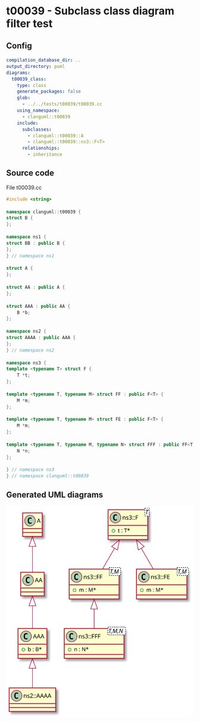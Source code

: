 # t00039 - Subclass class diagram filter test
## Config
```yaml
compilation_database_dir: ..
output_directory: puml
diagrams:
  t00039_class:
    type: class
    generate_packages: false
    glob:
      - ../../tests/t00039/t00039.cc
    using_namespace:
      - clanguml::t00039
    include:
      subclasses:
        - clanguml::t00039::A
        - clanguml::t00039::ns3::F<T>
      relationships:
        - inheritance
```
## Source code
File t00039.cc
```cpp
#include <string>

namespace clanguml::t00039 {
struct B {
};

namespace ns1 {
struct BB : public B {
};
} // namespace ns1

struct A {
};

struct AA : public A {
};

struct AAA : public AA {
    B *b;
};

namespace ns2 {
struct AAAA : public AAA {
};
} // namespace ns2

namespace ns3 {
template <typename T> struct F {
    T *t;
};

template <typename T, typename M> struct FF : public F<T> {
    M *m;
};

template <typename T, typename M> struct FE : public F<T> {
    M *m;
};

template <typename T, typename M, typename N> struct FFF : public FF<T, M> {
    N *n;
};

} // namespace ns3
} // namespace clanguml::t00039

```
## Generated UML diagrams
![t00039_class](./t00039_class.svg "Subclass class diagram filter test")
